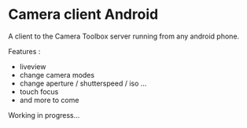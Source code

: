 # Camera client Android

A client to the Camera Toolbox server running from any android phone.

Features :
* liveview
* change camera modes
* change aperture / shutterspeed / iso ...
* touch focus
* and more to come

Working in progress...
